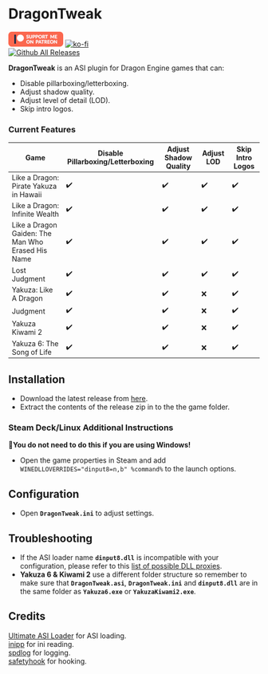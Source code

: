 # DragonTweak
[![Patreon-Button](https://github.com/Lyall/DragonTweak/blob/main/.github/Patreon-Button.png?raw=true)](https://www.patreon.com/Wintermance) 
[![ko-fi](https://ko-fi.com/img/githubbutton_sm.svg)](https://ko-fi.com/W7W01UAI9)<br />
[![Github All Releases](https://img.shields.io/github/downloads/Lyall/DragonTweak/total.svg)](https://github.com/Lyall/DragonTweak/releases)

**DragonTweak** is an ASI plugin for Dragon Engine games that can:
- Disable pillarboxing/letterboxing.
- Adjust shadow quality.
- Adjust level of detail (LOD).
- Skip intro logos.

### Current Features 
| Game                                              | Disable Pillarboxing/Letterboxing | Adjust Shadow Quality    | Adjust LOD | Skip Intro Logos |
|---------------------------------------------------|-----------------------------------|--------------------------|------------|------------------|
| Like a Dragon: Pirate Yakuza in Hawaii            | ✔️                               | ✔️                       | ✔️         | ✔️              |
| Like a Dragon: Infinite Wealth                    | ✔️                               | ✔️                       | ✔️         | ✔️              |
| Like a Dragon Gaiden: The Man Who Erased His Name | ✔️                               | ✔️                       | ✔️         | ✔️              |
| Lost Judgment                                     | ✔️                               | ✔️                       | ✔️         | ✔️              |
| Yakuza: Like A Dragon                             | ✔️                               | ✔️                       | ❌         | ✔️              |
| Judgment                                          | ✔️                               | ✔️                       | ❌         | ✔️              |
| Yakuza Kiwami 2                                   | ✔️                               | ✔️                       | ❌         | ✔️              |
| Yakuza 6: The Song of Life                        | ✔️                               | ✔️                       | ❌         | ✔️              |

## Installation  
- Download the latest release from [here](https://github.com/Lyall/DragonTweak/releases). 
- Extract the contents of the release zip in to the the game folder.  

### Steam Deck/Linux Additional Instructions
🚩**You do not need to do this if you are using Windows!**  
- Open the game properties in Steam and add `WINEDLLOVERRIDES="dinput8=n,b" %command%` to the launch options.  

## Configuration
- Open **`DragonTweak.ini`** to adjust settings.

## Troubleshooting
- If the ASI loader name **`dinput8.dll`** is incompatible with your configuration, please refer to this [list of possible DLL proxies](https://github.com/ThirteenAG/Ultimate-ASI-Loader#description).
- **Yakuza 6 & Kiwami 2** use a different folder structure so remember to make sure that **`DragonTweak.asi`**, **`DragonTweak.ini`** and **`dinput8.dll`** are in the same folder as **`Yakuza6.exe`** or **`YakuzaKiwami2.exe`**.

## Credits
[Ultimate ASI Loader](https://github.com/ThirteenAG/Ultimate-ASI-Loader) for ASI loading. <br />
[inipp](https://github.com/mcmtroffaes/inipp) for ini reading. <br />
[spdlog](https://github.com/gabime/spdlog) for logging. <br />
[safetyhook](https://github.com/cursey/safetyhook) for hooking.